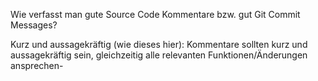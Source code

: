 Wie verfasst man gute Source Code Kommentare bzw. gut Git Commit Messages?

Kurz und aussagekräftig (wie dieses hier):
Kommentare sollten kurz und aussagekräftig sein, gleichzeitig alle relevanten Funktionen/Änderungen ansprechen-
